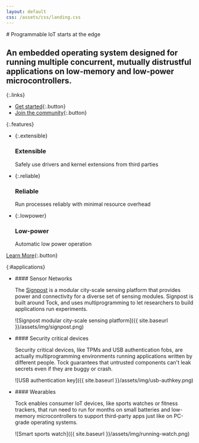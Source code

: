 ```yaml
---
layout: default
css: /assets/css/landing.css
---
```


<div class="hero">
# Programmable IoT starts at the edge

## An embedded operating system designed for running multiple concurrent, mutually distrustful applications on low-memory and low-power microcontrollers.

{:.links}
 * [Get started](/documentation/getting-started){:.button}
 * [Join the community](/community){:.button}

{:.features}
  * {:.extensible}
    ### Extensible
    Safely use drivers and kernel extensions from third parties

  * {:.reliable}
    ### Reliable
    Run processes reliably with minimal resource overhead

  * {:.lowpower}
    ### Low-power
    Automatic low power operation

 [Learn More](/features){:.button}

</div>

{:#applications}
  * <div>
    #### Sensor Networks

    The [Signpost] is a modular city-scale sensing platform that provides power
    and connectivity for a diverse set of sensing modules. Signpost is built
    around Tock, and uses multiprogramming to let researchers to build
    applications run experiments.
    </div>

    ![Signpost modular city-scale sensing platform]({{ site.baseurl }}/assets/img/signpost.png)

  * <div>
    #### Security critical devices

    Security critical devices, like TPMs and USB authentication fobs, are
    actually multiprogramming environments running applications written by
    different people. Tock guarantees that untrusted components can't leak
    secrets even if they are buggy or crash.
    </div>

    ![USB authentication key]({{ site.baseurl }}/assets/img/usb-authkey.png)

  * <div>
    #### Wearables

    Tock enables consumer IoT devices, like sports watches or fitness trackers,
    that run need to run for months on small batteries and low-memory
    microcontrollers to support third-party apps just like on PC-grade
    operating systems.
    </div>

    ![Smart sports watch]({{ site.baseurl }}/assets/img/running-watch.png)

[Signpost]: https://github.com/lab11/signpost "Signpost is a modular city-scale sensing platform"
